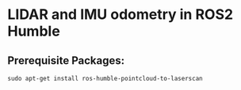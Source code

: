 # LIDAR and IMU odometry in ROS2 Humble

## Prerequisite Packages:
```
sudo apt-get install ros-humble-pointcloud-to-laserscan
```
